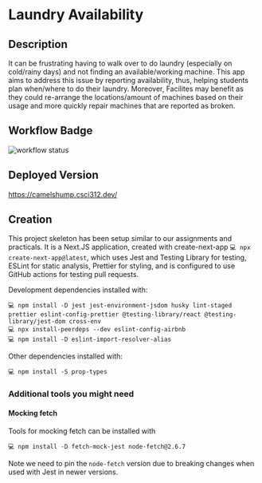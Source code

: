 # Laundry Availability

## Description

It can be frustrating having to walk over to do laundry (especially on cold/rainy days) and not finding an available/working machine. This app aims to address this issue by reporting availability, thus, helping students plan when/where to do their laundry. Moreover, Facilites may benefit as they could re-arrange the locations/amount of machines based on their usage and more quickly repair machines that are reported as broken.

## Workflow Badge

![workflow status](https://github.com/csci312-s24/project-camelshump/actions/workflows/node.js.yml/badge.svg)

## Deployed Version

https://camelshump.csci312.dev/

## Creation

This project skeleton has been setup similar to our assignments and practicals. It is a Next.JS application, created with create-next-app `💻 npx create-next-app@latest`, which uses Jest and Testing Library for testing, ESLint for static analysis, Prettier for styling, and is configured to use GitHub actions for testing pull requests.

Development dependencies installed with:

```
💻 npm install -D jest jest-environment-jsdom husky lint-staged prettier eslint-config-prettier @testing-library/react @testing-library/jest-dom cross-env
💻 npx install-peerdeps --dev eslint-config-airbnb
💻 npm install -D eslint-import-resolver-alias
```

Other dependencies installed with:

```
💻 npm install -S prop-types
```

### Additional tools you might need

#### Mocking fetch

Tools for mocking fetch can be installed with

```
💻 npm install -D fetch-mock-jest node-fetch@2.6.7
```

Note we need to pin the `node-fetch` version due to breaking changes when used with Jest in newer versions.

